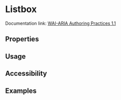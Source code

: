 # Listbox

Documentation link: [WAI-ARIA Authoring Practices 1.1](https://www.w3.org/TR/wai-aria-practices/#Listbox)

## Properties

## Usage

## Accessibility

## Examples
